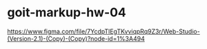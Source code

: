 # goit-markup-hw-04

https://www.figma.com/file/7YcdpTlEgTKvviqpRq9Z3r/Web-Studio-(Version-2.1)-(Copy)-(Copy)?node-id=1%3A494
